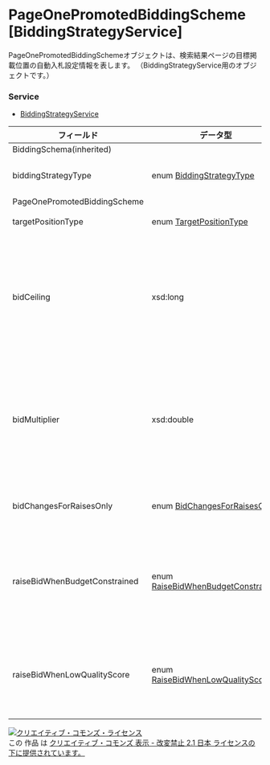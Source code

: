 # PageOnePromotedBiddingScheme [BiddingStrategyService]
PageOnePromotedBiddingSchemeオブジェクトは、検索結果ページの目標掲載位置の自動入札設定情報を表します。
（BiddingStrategyService用のオブジェクトです。）
### Service
+ [BiddingStrategyService](../services/BiddingStrategyService.md)

| フィールド | データ型 | 説明 | ADD | SET | REMOVE | 
|---|---|---|---|---|---|
| BiddingSchema(inherited)||||||
| biddingStrategyType| enum <a href="../data/BiddingStrategyType.md">BiddingStrategyType</a>| 自動入札タイプです。| Req| Req<br>                        (notupdatable)| ─ |
| PageOnePromotedBiddingScheme||||||
| targetPositionType| enum <a href="../data/TargetPositionType.md">TargetPositionType</a>| 掲載場所です。| Opt| Opt<br>                        (updatable)| ─ |
| bidCeiling| xsd:long| 入札価格の上限です。（0～50000）<br>※「0」が設定された場合、上限設定はありません。| Opt| Opt<br>                        (updatable)| ─ |
| bidMultiplier| xsd:double| 入札価格調整率です。<br>※0.10 〜10.00（-90%〜+900%）の範囲内のみ許容します。| Opt| Opt<br>                        (updatable)| ─ |
| bidChangesForRaisesOnly| enum <a href="../data/BidChangesForRaisesOnly.md">BidChangesForRaisesOnly</a>| 入札価格の自動・手動設定です。| Opt| Opt<br>                        (updatable)| ─ |
| raiseBidWhenBudgetConstrained| enum <a href="../data/RaiseBidWhenBudgetConstrained.md">RaiseBidWhenBudgetConstrained</a>| 予算消化による広告掲載機会制限時の入札価格の引き上げ設定です。| Opt| Opt<br>                        (updatable)| ─ |
| raiseBidWhenLowQualityScore| enum <a href="../data/RaiseBidWhenLowQualityScore.md">RaiseBidWhenLowQualityScore</a>| 品質の低いキーワードに対する入札価格の引き上げ設定です。| Opt| Opt<br>                        (updatable)| ─ |
<a rel="license" href="http://creativecommons.org/licenses/by-nd/2.1/jp/"><img alt="クリエイティブ・コモンズ・ライセンス" style="border-width:0" src="https://i.creativecommons.org/l/by-nd/2.1/jp/88x31.png" /></a><br />この 作品 は <a rel="license" href="http://creativecommons.org/licenses/by-nd/2.1/jp/">クリエイティブ・コモンズ 表示 - 改変禁止 2.1 日本 ライセンスの下に提供されています。</a>
